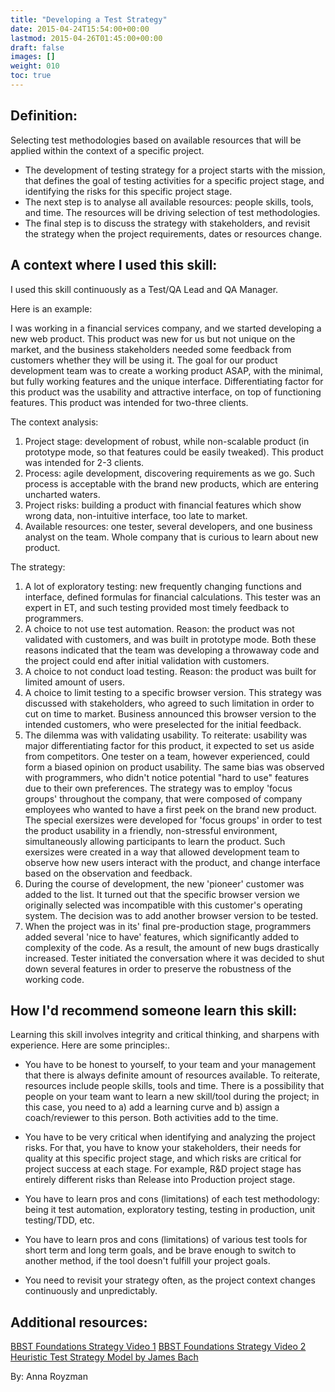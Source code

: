 ```yaml
---
title: "Developing a Test Strategy"
date: 2015-04-24T15:54:00+00:00
lastmod: 2015-04-26T01:45:00+00:00
draft: false
images: []
weight: 010
toc: true
---
```


## Definition:


Selecting test methodologies based on available resources that will be applied within the context of a specific project.

-   The development of testing strategy for a project starts with the mission, that defines the goal of testing activities for a specific project stage, and identifying the risks for this specific project stage.
-   The next step is to analyse all available resources: people skills, tools, and time. The resources will be driving selection of test methodologies.
-   The final step is to discuss the strategy with stakeholders, and revisit the strategy when the project requirements, dates or resources change.

## A context where I used this skill:

I used this skill continuously as a Test/QA Lead and QA Manager.

Here is an example:

I was working in a financial services company, and we started developing a new web product.
This product was new for us but not unique on the market, and the business stakeholders needed some feedback from customers whether they will be using it.
The goal for our product development team was to create a working product ASAP, with the minimal, but fully working features and the unique interface.
Differentiating factor for this product was the usability and attractive interface, on top of functioning features.
This product was intended for two-three clients.

The context analysis:

1. Project stage: development of robust, while non-scalable product (in prototype mode, so that features could be easily tweaked). This product was intended for 2-3 clients.
2. Process: agile development, discovering requirements as we go. Such process is acceptable with the brand new products, which are entering uncharted waters.
3. Project risks: building a product with financial features which show wrong data, non-intuitive interface, too late to market.
4. Available resources: one tester, several developers, and one business analyst on the team. Whole company that is curious to learn about new product.

The strategy:

1. A lot of exploratory testing: new frequently changing functions and interface, defined formulas for financial calculations. This tester was an expert in ET, and such testing provided most timely feedback to programmers.
2. A choice to not use test automation. Reason: the product was not validated with customers, and was built in prototype mode. Both these reasons indicated that the team was developing a throwaway code and the project could end after initial validation with customers.
3. A choice to not conduct load testing. Reason: the product was built for limited amount of users.
4. A choice to limit testing to a specific browser version. This strategy was discussed with stakeholders, who agreed to such limitation in order to cut on time to market. Business announced this browser version to the intended customers, who were preselected for the initial feedback.
5. The dilemma was with validating usability. To reiterate: usability was major differentiating factor for this product, it expected to set us aside from competitors. One tester on a team, however experienced, could form a biased opinion on product usability. The same bias was observed with programmers, who didn't notice potential "hard to use" features due to their own preferences. The strategy was to employ 'focus groups' throughout the company, that were composed of company employees who wanted to have a first peek on the brand new product. The special exersizes were developed for 'focus groups' in order to test the product usability in a friendly, non-stressful environment, simultaneously allowing participants to learn the product. Such exersizes were created in a way that allowed development team to observe how new users interact with the product, and change interface based on the observation and feedback.
6. During the course of development, the new 'pioneer' customer was added to the list. It turned out that the specific browser version we originally selected was incompatible with this customer's operating system. The decision was to add another browser version to be tested.
7. When the project was in its' final pre-production stage, programmers added several 'nice to have' features, which significantly added to complexity of the code. As a result, the amount of new bugs drastically increased. Tester initiated the conversation where it was decided to shut down several features in order to preserve the robustness of the working code.

## How I'd recommend someone learn this skill:

Learning this skill involves integrity and critical thinking, and sharpens with experience.
Here are some principles:.

-   You have to be honest to yourself, to your team and your management that there is always definite amount of resources available. To reiterate, resources include people skills, tools and time. There is a possibility that people on your team want to learn a new skill/tool during the project; in this case, you need to a) add a learning curve and b) assign a coach/reviewer to this person. Both activities add to the time.

-   You have to be very critical when identifying and analyzing the project risks. For that, you have to know your stakeholders, their needs for quality at this specific project stage, and which risks are critical for project success at each stage. For example, R&D project stage has entirely different risks than Release into Production project stage.

-   You have to learn pros and cons (limitations) of each test methodology: being it test automation, exploratory testing, testing in production, unit testing/TDD, etc.

-   You have to learn pros and cons (limitations) of various test tools for short term and long term goals, and be brave enough to switch to another method, if the tool doesn't fulfill your project goals.

-   You need to revisit your strategy often, as the project context changes continuously and unpredictably.

## Additional resources:


[BBST Foundations Strategy Video 1](http://www.testingeducation.org/BBST/foundations/Lecture2aFoundations2010.mp4)
[BBST Foundations Strategy Video 2](http://www.testingeducation.org/BBST/foundations/Lecture2bFoundations2010.mp4)
[Heuristic Test Strategy Model by James Bach](http://www.satisfice.com/tools/htsm.pdf)

By: Anna Royzman

